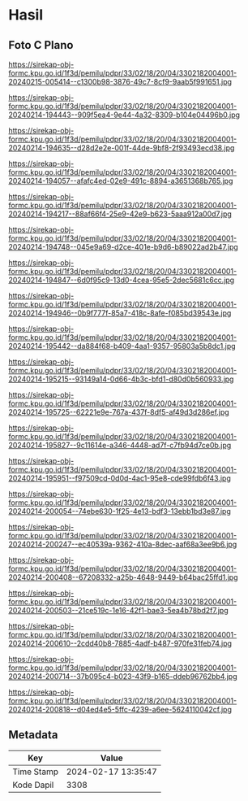 # Hasil

## Foto C Plano

https://sirekap-obj-formc.kpu.go.id/1f3d/pemilu/pdpr/33/02/18/20/04/3302182004001-20240215-005414--c1300b98-3876-49c7-8cf9-9aab5f991651.jpg

https://sirekap-obj-formc.kpu.go.id/1f3d/pemilu/pdpr/33/02/18/20/04/3302182004001-20240214-194443--909f5ea4-9e44-4a32-8309-b104e04496b0.jpg

https://sirekap-obj-formc.kpu.go.id/1f3d/pemilu/pdpr/33/02/18/20/04/3302182004001-20240214-194635--d28d2e2e-001f-44de-9bf8-2f93493ecd38.jpg

https://sirekap-obj-formc.kpu.go.id/1f3d/pemilu/pdpr/33/02/18/20/04/3302182004001-20240214-194057--afafc4ed-02e9-491c-8894-a3651368b765.jpg

https://sirekap-obj-formc.kpu.go.id/1f3d/pemilu/pdpr/33/02/18/20/04/3302182004001-20240214-194217--88af66f4-25e9-42e9-b623-5aaa912a00d7.jpg

https://sirekap-obj-formc.kpu.go.id/1f3d/pemilu/pdpr/33/02/18/20/04/3302182004001-20240214-194748--045e9a69-d2ce-401e-b9d6-b89022ad2b47.jpg

https://sirekap-obj-formc.kpu.go.id/1f3d/pemilu/pdpr/33/02/18/20/04/3302182004001-20240214-194847--6d0f95c9-13d0-4cea-95e5-2dec5681c6cc.jpg

https://sirekap-obj-formc.kpu.go.id/1f3d/pemilu/pdpr/33/02/18/20/04/3302182004001-20240214-194946--0b9f777f-85a7-418c-8afe-f085bd39543e.jpg

https://sirekap-obj-formc.kpu.go.id/1f3d/pemilu/pdpr/33/02/18/20/04/3302182004001-20240214-195442--da884f68-b409-4aa1-9357-95803a5b8dc1.jpg

https://sirekap-obj-formc.kpu.go.id/1f3d/pemilu/pdpr/33/02/18/20/04/3302182004001-20240214-195215--93149a14-0d66-4b3c-bfd1-d80d0b560933.jpg

https://sirekap-obj-formc.kpu.go.id/1f3d/pemilu/pdpr/33/02/18/20/04/3302182004001-20240214-195725--62221e9e-767a-437f-8df5-af49d3d286ef.jpg

https://sirekap-obj-formc.kpu.go.id/1f3d/pemilu/pdpr/33/02/18/20/04/3302182004001-20240214-195827--9c11614e-a346-4448-ad7f-c7fb94d7ce0b.jpg

https://sirekap-obj-formc.kpu.go.id/1f3d/pemilu/pdpr/33/02/18/20/04/3302182004001-20240214-195951--f97509cd-0d0d-4ac1-95e8-cde99fdb6f43.jpg

https://sirekap-obj-formc.kpu.go.id/1f3d/pemilu/pdpr/33/02/18/20/04/3302182004001-20240214-200054--74ebe630-1f25-4e13-bdf3-13ebb1bd3e87.jpg

https://sirekap-obj-formc.kpu.go.id/1f3d/pemilu/pdpr/33/02/18/20/04/3302182004001-20240214-200247--ec40539a-9362-410a-8dec-aaf68a3ee9b6.jpg

https://sirekap-obj-formc.kpu.go.id/1f3d/pemilu/pdpr/33/02/18/20/04/3302182004001-20240214-200408--67208332-a25b-4648-9449-b64bac25ffd1.jpg

https://sirekap-obj-formc.kpu.go.id/1f3d/pemilu/pdpr/33/02/18/20/04/3302182004001-20240214-200503--21ce519c-1e16-42f1-bae3-5ea4b78bd2f7.jpg

https://sirekap-obj-formc.kpu.go.id/1f3d/pemilu/pdpr/33/02/18/20/04/3302182004001-20240214-200610--2cdd40b8-7885-4adf-b487-970fe31feb74.jpg

https://sirekap-obj-formc.kpu.go.id/1f3d/pemilu/pdpr/33/02/18/20/04/3302182004001-20240214-200714--37b095c4-b023-43f9-b165-ddeb96762bb4.jpg

https://sirekap-obj-formc.kpu.go.id/1f3d/pemilu/pdpr/33/02/18/20/04/3302182004001-20240214-200818--d04ed4e5-5ffc-4239-a6ee-5624110042cf.jpg


## Metadata

| Key        | Value               |
| ---------- | ------------------- |
| Time Stamp | 2024-02-17 13:35:47 |
| Kode Dapil | 3308                |



